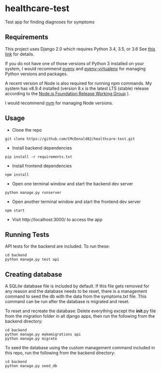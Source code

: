 # healthcare-test
Test app for finding diagnoses for symptoms

## Requirements

This project uses Django 2.0 which requires Python 3.4, 3.5, or 3.6
See [this link](https://docs.djangoproject.com/en/2.0/faq/install/#faq-python-version-support) for details.

If you do not have one of those versions of Python 3 installed on your system, I would recommend [pyenv](https://github.com/pyenv/pyenv) and [pyenv-virtualenv](https://github.com/pyenv/pyenv-virtualenv) for managing Python versions and packages.

A recent version of Node is also required for running npm commands. My system has v8.9.4 installed (version 8.x is the latest LTS (stable) release according to the [Node.js Foundation Release Working Group](https://github.com/nodejs/Release) ).

I would recommend [nvm](https://github.com/creationix/nvm) for managing Node versions.


## Usage

* Clone the repo
```
git clone https://github.com/CMcDonald82/healthcare-test.git
```

* Install backend dependencies
```
pip install -r requirements.txt
```

* Install frontend dependencies
```
npm install
```

* Open one terminal window and start the backend dev server
```
python manage.py runserver
```

* Open another terminal window and start the frontend dev server
```
npm start
``` 

* Visit http://localhost:3000/ to access the app


## Running Tests

API tests for the backend are included. To run these:

```
cd backend
python manage.py test api
```

## Creating database

A SQLite database file is included by default. If this file gets removed for any reason and the database needs to be reset, there is a management command to seed the db with the data from the symptoms.txt file. This command can be run after the database is migrated and reset.

To reset and recreate the database:
Delete everything except the __init__.py file from the migration folder in all django apps, then run the following from the backend directory:

```
cd backend
python manage.py makemigrations api
python manage.py migrate
```

To seed the database using the custom management command included in this repo, run the following from the backend directory:

```
cd backend
python manage.py seed_db
```
